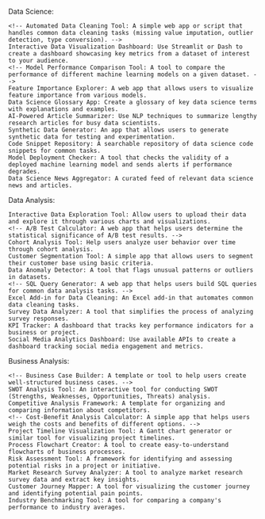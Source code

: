 Data Science:

    <!-- Automated Data Cleaning Tool: A simple web app or script that handles common data cleaning tasks (missing value imputation, outlier detection, type conversion). -->
    Interactive Data Visualization Dashboard: Use Streamlit or Dash to create a dashboard showcasing key metrics from a dataset of interest to your audience.
    <!-- Model Performance Comparison Tool: A tool to compare the performance of different machine learning models on a given dataset. -->
    Feature Importance Explorer: A web app that allows users to visualize feature importance from various models.
    Data Science Glossary App: Create a glossary of key data science terms with explanations and examples.
    AI-Powered Article Summarizer: Use NLP techniques to summarize lengthy research articles for busy data scientists.
    Synthetic Data Generator: An app that allows users to generate synthetic data for testing and experimentation.
    Code Snippet Repository: A searchable repository of data science code snippets for common tasks.
    Model Deployment Checker: A tool that checks the validity of a deployed machine learning model and sends alerts if performance degrades.
    Data Science News Aggregator: A curated feed of relevant data science news and articles.

Data Analysis:

    Interactive Data Exploration Tool: Allow users to upload their data and explore it through various charts and visualizations.
    <!-- A/B Test Calculator: A web app that helps users determine the statistical significance of A/B test results. -->
    Cohort Analysis Tool: Help users analyze user behavior over time through cohort analysis.
    Customer Segmentation Tool: A simple app that allows users to segment their customer base using basic criteria.
    Data Anomaly Detector: A tool that flags unusual patterns or outliers in datasets.
    <!-- SQL Query Generator: A web app that helps users build SQL queries for common data analysis tasks. -->
    Excel Add-in for Data Cleaning: An Excel add-in that automates common data cleaning tasks.
    Survey Data Analyzer: A tool that simplifies the process of analyzing survey responses.
    KPI Tracker: A dashboard that tracks key performance indicators for a business or project.
    Social Media Analytics Dashboard: Use available APIs to create a dashboard tracking social media engagement and metrics.

Business Analysis:

    <!-- Business Case Builder: A template or tool to help users create well-structured business cases. -->
    SWOT Analysis Tool: An interactive tool for conducting SWOT (Strengths, Weaknesses, Opportunities, Threats) analysis.
    Competitive Analysis Framework: A template for organizing and comparing information about competitors.
    <!-- Cost-Benefit Analysis Calculator: A simple app that helps users weigh the costs and benefits of different options. -->
    Project Timeline Visualization Tool: A Gantt chart generator or similar tool for visualizing project timelines.
    Process Flowchart Creator: A tool to create easy-to-understand flowcharts of business processes.
    Risk Assessment Tool: A framework for identifying and assessing potential risks in a project or initiative.
    Market Research Survey Analyzer: A tool to analyze market research survey data and extract key insights.
    Customer Journey Mapper: A tool for visualizing the customer journey and identifying potential pain points.
    Industry Benchmarking Tool: A tool for comparing a company's performance to industry averages.
